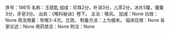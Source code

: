 序号：18615
名称：玉锁匙
组成：珍珠2分，朴消3分，儿茶2分，冰片5厘，僵蚕3分，牙皂3分。
出处：《喉科秘诀》卷下。
主治：喉风。
加减：None
功效：None
用法用量：吹喉3-4次。立效。
制备方法：上为细末。
临床应用：None
各家论述：None
用药禁忌：None
附注：None
